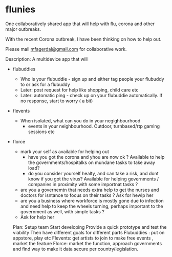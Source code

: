 # flunies
One collaboratively shared app that will help with flu, corona and other major outbreaks.

With the recent Corona outbreak, I have been thinking on how to help out. 

Please mail mfagerdal@gmail.com for collaborative work.  

Description: 
A multidevice app that will 
- flubuddies
  - Who is your flubuddie - sign up and either tag people your flubuddy to or ask for a flubuddy
  - Later: post request for help like shopping, child care etc
  - Later: automatic ping - check up on your flubuddie automatically. If no response, start to worry ( a bit)
  
- flevents
  - When isolated, what can you do in your negighbourhood
    - events in your neighbourhood. Outdoor, turnbased/rtp gaming sessions etc
    
- florce
  - mark your self as available for helping out
    - have you got the corona and yhou are now ok ? Available to help the governments/hospitalks on mundane tasks to take away load?
    - do you consider yourself healty, and can take a risk, and dont know if you got the virus? Available for helping governments / companies in proximity with some importnat tasks ? 
  - are you a governemtn that needs extra help to get the nurses and doctors for isntance to focus on their tasks ? Ask for hewlp her
  - are you a business where workforce is mostly gone due to infection and need help to keep the wheels turning, perhaps important to the government as well, with simple tasks ? 
  - Ask for help her
  
  
  Plan: 
  Setup team
  Start developing
  Provide a quick prototype and test the viability
  Then have different goals for different parts
  Flubuddies : put on appstore, play etc
  Flevents: get artists to join to make free events , market the feature
  Florce: market the function, approach governments and find way to make it data secure per country/legislation.
  
  
